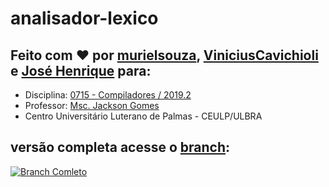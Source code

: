 # analisador-lexico
## Feito com ❤ por [murielsouza](https://github.com/murielsouza/), [ViniciusCavichioli](https://github.com/ViniciusCavichioli/) e [José Henrique](https://github.com/jhcb007/) para:

   * Disciplina: [0715 - Compiladores / 2019.2](http://ulbra-to.br/cursos/Ciencia-da-Computacao/2019/2/turmas/0715) 
   * Professor: [Msc. Jackson Gomes](https://github.com/jacksongomesbr)
   * Centro Universitário Luterano de Palmas - CEULP/ULBRA
   
   ## versão completa acesse o [branch](https://github.com/murielsouza/analisador-lexico/tree/henrique):

[![Branch Comleto](https://img.shields.io/badge/Branch%20Completo-CLIQUE%20AQUI-blue.svg)](https://github.com/murielsouza/analisador-lexico/tree/henrique)

